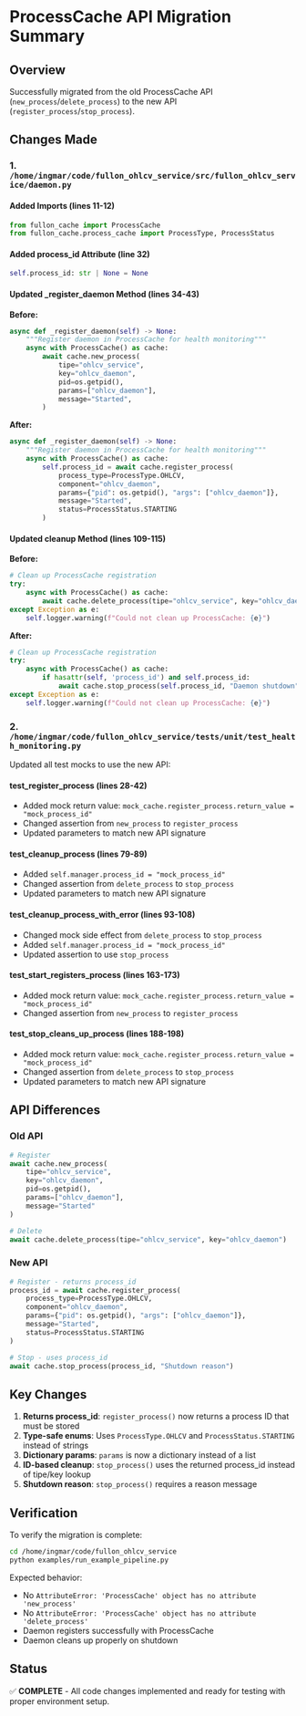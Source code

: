 # ProcessCache API Migration Summary

## Overview
Successfully migrated from the old ProcessCache API (`new_process`/`delete_process`) to the new API (`register_process`/`stop_process`).

## Changes Made

### 1. `/home/ingmar/code/fullon_ohlcv_service/src/fullon_ohlcv_service/daemon.py`

#### Added Imports (lines 11-12)
```python
from fullon_cache import ProcessCache
from fullon_cache.process_cache import ProcessType, ProcessStatus
```

#### Added process_id Attribute (line 32)
```python
self.process_id: str | None = None
```

#### Updated _register_daemon Method (lines 34-43)
**Before:**
```python
async def _register_daemon(self) -> None:
    """Register daemon in ProcessCache for health monitoring"""
    async with ProcessCache() as cache:
        await cache.new_process(
            tipe="ohlcv_service",
            key="ohlcv_daemon",
            pid=os.getpid(),
            params=["ohlcv_daemon"],
            message="Started",
        )
```

**After:**
```python
async def _register_daemon(self) -> None:
    """Register daemon in ProcessCache for health monitoring"""
    async with ProcessCache() as cache:
        self.process_id = await cache.register_process(
            process_type=ProcessType.OHLCV,
            component="ohlcv_daemon",
            params={"pid": os.getpid(), "args": ["ohlcv_daemon"]},
            message="Started",
            status=ProcessStatus.STARTING
        )
```

#### Updated cleanup Method (lines 109-115)
**Before:**
```python
# Clean up ProcessCache registration
try:
    async with ProcessCache() as cache:
        await cache.delete_process(tipe="ohlcv_service", key="ohlcv_daemon")
except Exception as e:
    self.logger.warning(f"Could not clean up ProcessCache: {e}")
```

**After:**
```python
# Clean up ProcessCache registration
try:
    async with ProcessCache() as cache:
        if hasattr(self, 'process_id') and self.process_id:
            await cache.stop_process(self.process_id, "Daemon shutdown")
except Exception as e:
    self.logger.warning(f"Could not clean up ProcessCache: {e}")
```

### 2. `/home/ingmar/code/fullon_ohlcv_service/tests/unit/test_health_monitoring.py`

Updated all test mocks to use the new API:

#### test_register_process (lines 28-42)
- Added mock return value: `mock_cache.register_process.return_value = "mock_process_id"`
- Changed assertion from `new_process` to `register_process`
- Updated parameters to match new API signature

#### test_cleanup_process (lines 79-89)
- Added `self.manager.process_id = "mock_process_id"`
- Changed assertion from `delete_process` to `stop_process`
- Updated parameters to match new API signature

#### test_cleanup_process_with_error (lines 93-108)
- Changed mock side effect from `delete_process` to `stop_process`
- Added `self.manager.process_id = "mock_process_id"`
- Updated assertion to use `stop_process`

#### test_start_registers_process (lines 163-173)
- Added mock return value: `mock_cache.register_process.return_value = "mock_process_id"`
- Changed assertion from `new_process` to `register_process`

#### test_stop_cleans_up_process (lines 188-198)
- Added mock return value: `mock_cache.register_process.return_value = "mock_process_id"`
- Changed assertion from `delete_process` to `stop_process`
- Updated parameters to match new API signature

## API Differences

### Old API
```python
# Register
await cache.new_process(
    tipe="ohlcv_service",
    key="ohlcv_daemon",
    pid=os.getpid(),
    params=["ohlcv_daemon"],
    message="Started"
)

# Delete
await cache.delete_process(tipe="ohlcv_service", key="ohlcv_daemon")
```

### New API
```python
# Register - returns process_id
process_id = await cache.register_process(
    process_type=ProcessType.OHLCV,
    component="ohlcv_daemon",
    params={"pid": os.getpid(), "args": ["ohlcv_daemon"]},
    message="Started",
    status=ProcessStatus.STARTING
)

# Stop - uses process_id
await cache.stop_process(process_id, "Shutdown reason")
```

## Key Changes
1. **Returns process_id**: `register_process()` now returns a process ID that must be stored
2. **Type-safe enums**: Uses `ProcessType.OHLCV` and `ProcessStatus.STARTING` instead of strings
3. **Dictionary params**: `params` is now a dictionary instead of a list
4. **ID-based cleanup**: `stop_process()` uses the returned process_id instead of tipe/key lookup
5. **Shutdown reason**: `stop_process()` requires a reason message

## Verification

To verify the migration is complete:
```bash
cd /home/ingmar/code/fullon_ohlcv_service
python examples/run_example_pipeline.py
```

Expected behavior:
- No `AttributeError: 'ProcessCache' object has no attribute 'new_process'`
- No `AttributeError: 'ProcessCache' object has no attribute 'delete_process'`
- Daemon registers successfully with ProcessCache
- Daemon cleans up properly on shutdown

## Status
✅ **COMPLETE** - All code changes implemented and ready for testing with proper environment setup.
